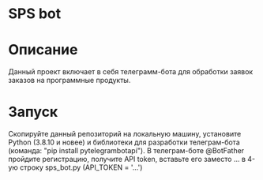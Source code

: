 # SPS bot
# Описание
Данный проект включает в себя телеграмм-бота для обработки заявок заказов на программные продукты.
# Запуск
Cкопируйте данный репозиторий на локальную машину, установите Python (3.8.10 и новее) и библиотеки для разработки телеграм-бота (команда: "pip install pytelegrambotapi").
В телеграм-боте @BotFather пройдите регистрацию, получите API token, вставьте его заместо ... в 4-ую строку sps_bot.py (API_TOKEN = '...')
